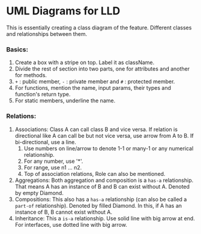 # UML Diagrams for LLD

This is essentially creating a class diagram of the feature. Different classes and relationships between them.

### Basics:
1. Create a box with a stripe on top. Label it as className.
2. Divide the rest of section into two parts, one for attributes and another for methods.
3. `+` : public member, `-` : private member and `#` : protected member.
4. For functions, mention the name, input params, their types and function's return type.
5. For static members, underline the name.

### Relations:
1. Associations: Class A can call class B and vice versa. If relation is directional like A can call be but not vice versa, use arrow from A to B. If bi-directional, use a line.
    1. Use numbers on line/arrow to denote 1-1 or many-1 or any numerical relationship.
    2. For any number, use '*'.
    3. For range, use n1 ... n2.
    4. Top of association relations, Role can also be mentioned.
2. Aggregations: Both aggregation and composition is a `has-a` relationship. That means A has an instance of B and B can exist without A. Denoted by empty Diamond.
3. Compositions: This also has a `has-a` relationship (can also be called a `part-of` relationship). Denoted by filled Diamond. In this, if A has an instance of B, B cannot exist without A.
4. Inheritance: This a `is-a` relationship. Use solid line with big arrow at end. For interfaces, use dotted line with big arrow.
    
